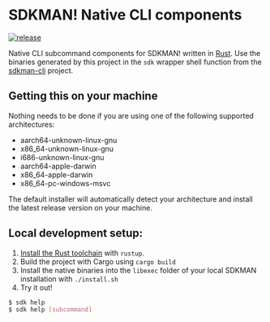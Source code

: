 # SDKMAN! Native CLI components

[![release](https://github.com/sdkman/sdkman-cli-native/actions/workflows/release.yml/badge.svg)](https://github.com/sdkman/sdkman-cli-native/actions/workflows/release.yml)

Native CLI subcommand components for SDKMAN! written in [Rust](https://www.rust-lang.org/). Use the binaries generated
by this project in the `sdk` wrapper shell function from the [sdkman-cli](https://github.com/sdkman/sdkman-cli) project.

## Getting this on your machine

Nothing needs to be done if you are using one of the following supported architectures:

* aarch64-unknown-linux-gnu
* x86_64-unknown-linux-gnu
* i686-unknown-linux-gnu
* aarch64-apple-darwin
* x86_64-apple-darwin
* x86_64-pc-windows-msvc

The default installer will automatically detect your architecture and install the latest release version on your machine.

## Local development setup:

1. [Install the Rust toolchain](https://www.rust-lang.org/tools/install) with `rustup`.
2. Build the project with Cargo using `cargo build`
3. Install the native binaries into the `libexec` folder of your local SDKMAN installation with `./install.sh`
4. Try it out!

```bash
$ sdk help
$ sdk help [subcommand]
```

